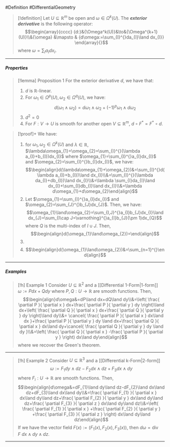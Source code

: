 #Definition #DifferentialGeometry 

> [!definition]
> Let $U\subseteq \mathbb{R}^m$ be open and $\omega\in \Omega^k(U)$.  The ***exterior derivative*** is the following operator: $$\begin{array}{cccc} {d:}&{\Omega^k(U)}&\to&{\Omega^{k+1}(U)}\\&{\omega} &\mapsto & {d\omega:=\sum_{I}^{}da_{I}\land dx_{I}} \end{array}{}$$where $\omega=\sum_{I}a_{I}dx_{I}$.
---
##### Properties
> [!lemma] Proposition 1
> For the exterior derivative $d$, we have that: 
> 1. $d$ is $\mathbb{R}$-linear.
> 2. For $\omega_{1}\in \Omega^p(U),\omega_{2}\in \Omega^q(U)$, we have: $$d(\omega_{1}\land\omega_{2})=d\omega_{1}\land\omega_{2}+(-1)^{p}\omega_{1}\land d\omega_{2}$$
> 3. $d^{2}=0$
> 4. For $F:V\to U$ is smooth for another open $V\subseteq \mathbb{R}^m$, $d\circ F^{*}=F^{*}\circ d$.

> [!proof]+
> We have: 
> 1. for $\omega_{1},\omega_{2}\in \Omega^k(U)$ and $\lambda\in \mathbb{R}$, $\lambda\omega_{1}+\omega_{2}=\sum_{I}^{}(\lambda a_{I}+b_{I})dx_{I}$ where $\omega_{1}=\sum_{I}^{}a_{I}dx_{I}$ and $\omega_{2}=\sum_{I}^{}b_{I}dx_{I}$, we have: $$\begin{align}d(\lambda\omega_{1}+\omega_{2})&=\sum_{I}^{}d(\lambda a_{I}+b_{I})\land dx_{I}\\&=\sum_{I}^{}(\lambda da_{I}+db_{I})\land dx_{I}\\&=\lambda \sum_{I}da_{I}\land dx_{I}+\sum_{I}db_{I}\land dx_{I}\\&=\lambda d\omega_{1}+d\omega_{2}\end{align}$$
> 2. Let $\omega_{1}=\sum_{I}^{}a_{I}dx_{I}$ and $\omega_{2}=\sum_{J}^{}b_{J}dx_{J}$. Then, we have: $$\omega_{1}\land\omega_{2}=\sum_{I,J}^{}a_{I}b_{J}dx_{I}\land dx_{J}=\sum_{I\cap J=\varnothing}^{}a_{I}b_{J}(\pm 1)dx_{Q}$$where $Q$ is the multi-index of $I\cup J$. Then, $$\begin{align}d(\omega_{1}\land\omega_{2})=\end{align}$$
> 3. 
> 4. $$\begin{align}d(\omega_{1}\land\omega_{2})&=\sum_{n=1}^{}\end{align}$$
---
##### Examples
> [!h] Example 1
> Consider $U\subseteq \mathbb{R}^{2}$ and a [[Differential 1-Form|1-form]] $\omega:=Pdx+Qdy$ where $P,Q:U\to \mathbb{R}$ are smooth functions. Then, $$\begin{align}d\omega&=dP\land dx+dQ\land dy\\&=\left( \frac{ \partial P }{ \partial x } dx+\frac{ \partial P }{ \partial y } dy \right)\land dx+\left( \frac{ \partial Q }{ \partial x } dx+\frac{ \partial Q }{ \partial y } dy \right)\land dy\\&= \cancel{ \frac{ \partial P }{ \partial x } dx\land dx }+\frac{ \partial P }{ \partial y } dy \land dx+\frac{ \partial Q }{ \partial x } dx\land dy+\cancel{ \frac{ \partial Q }{ \partial y } dy \land dy }\\&=\left( \frac{ \partial Q }{ \partial x } -\frac{ \partial P }{ \partial y }  \right) dx\land dy\end{align}$$where we recover the Green's theorem.
---
> [!h] Example 2
> Consider $U\subseteq \mathbb{R}^{3}$ and a [[Differential k-Form|2-form]] $$\omega:=F_{1} dy\land dz-F_{2}dx\land dz+F_{3}dx\land dy$$ where $F_{i}:U\to \mathbb{R}$ are smooth functions. Then, $$\begin{align}d\omega&=dF_{1}\land dy\land dz-dF_{2}\land dx\land dz+dF_{3}\land dx\land dy\\&=\frac{ \partial F_{1} }{ \partial x } dx\land dy\land dz+\frac{ \partial F_{2} }{ \partial y } dx\land dy\land dz+\frac{ \partial F_{3} }{ \partial z } dx\land dy\land dz\\&=\left( \frac{ \partial F_{1} }{ \partial x } +\frac{ \partial F_{2} }{ \partial y } +\frac{ \partial F_{3} }{ \partial z }  \right) dx\land dy\land dz\end{align}$$If we have the vector field $F(x):=(F_{1}(x),F_{2}(x),F_{3}(x))$, then $d\omega=\text{div }F\ dx\land dy\land dz$.
---
